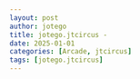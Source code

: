 ```yaml
---
layout: post
author: jotego
title: jotego.jtcircus - 
date: 2025-01-01
categories: [Arcade, jtcircus]
tags: [jotego.jtcircus]
---
```


